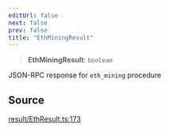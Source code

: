 ```yaml
---
editUrl: false
next: false
prev: false
title: "EthMiningResult"
---
```


> **EthMiningResult**: `boolean`

JSON-RPC response for `eth_mining` procedure

## Source

[result/EthResult.ts:173](https://github.com/evmts/tevm-monorepo/blob/main/packages/actions-types/src/result/EthResult.ts#L173)
